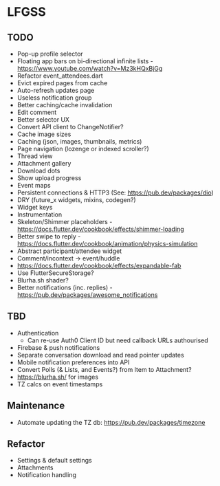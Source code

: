 # LFGSS

## TODO

- Pop-up profile selector
- Floating app bars on bi-directional infinite lists - https://www.youtube.com/watch?v=Mz3kHQxBjGg
- Refactor event_attendees.dart
- Evict expired pages from cache
- Auto-refresh updates page
- Useless notification group
- Better caching/cache invalidation
- Edit comment
- Better selector UX
- Convert API client to ChangeNotifier?
- Cache image sizes
- Caching (json, images, thumbnails, metrics)
- Page navigation (lozenge or indexed scroller?)
- Thread view
- Attachment gallery
- Download dots
- Show upload progress
- Event maps
- Persistent connections & HTTP3 (See: https://pub.dev/packages/dio)
- DRY (future_x widgets, mixins, codegen?)
- Widget keys
- Instrumentation
- Skeleton/Shimmer placeholders - https://docs.flutter.dev/cookbook/effects/shimmer-loading
- Better swipe to reply - https://docs.flutter.dev/cookbook/animation/physics-simulation
- Abstract participant/attendee widget
- Comment/incontext -> event/huddle
- https://docs.flutter.dev/cookbook/effects/expandable-fab
- Use FlutterSecureStorage?
- Blurha.sh shader?
- Better notifications (inc. replies) - https://pub.dev/packages/awesome_notifications

## TBD

- Authentication
  - Can re-use Auth0 Client ID but need callback URLs authourised
- Firebase & push notifications
- Separate conversation download and read pointer updates
- Mobile notification preferences into API
- Convert Polls (& Lists, and Events?) from Item to Attachment?
- https://blurha.sh/ for images
- TZ calcs on event timestamps

## Maintenance

- Automate updating the TZ db: https://pub.dev/packages/timezone

## Refactor

- Settings & default settings
- Attachments
- Notification handling
